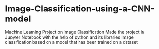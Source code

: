# Image-Classification-using-a-CNN-model
Machine Learning Project on Image Classification  Made the project in Jupyter Notebook with the help of python and its libraries Image classification based on a model that has been trained on a dataset
